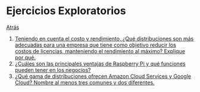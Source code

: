 # Ejercicios Exploratorios
<p><a href=../README.md>Atrás</a</p>

 <ol>
  <li>Teniendo en cuenta el costo y rendimiento, ¿Qué distribuciones son más adecuadas para una empresa que tiene como objetivo reducir los costos de licencias, manteniendo el rendimiento al máximo? Explique por qué.</li>
  
  <li>¿Cuáles son las principales ventajas de Raspberry Pi y qué funciones pueden tener en los negocios?</li>
  
  <li>¿Qué gama de distribuciones ofrecen Amazon Cloud Services y Google Cloud? Nombre al menos tres comunes y dos diferentes.</li>
 </ol>
